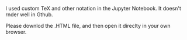 I used custom TeX and other notation in the Jupyter Notebook.
It doesn't rnder well in Gthub.

Please downlod the .HTML file, and then open it direclty in your own browser.
